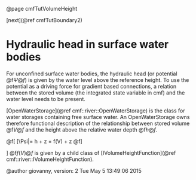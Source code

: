 @page cmfTutVolumeHeight

 [next](@ref cmfTutBoundary2)

# Hydraulic head in surface water bodies

For unconfined surface water bodies, the hydraulic head (or potential
@f$\Psi@f$) is given by the water level above the reference height. To
use the potential as a driving force for gradient based connections, a
relation between the stored volume (the integrated state variable in
cmf) and the water level needs to be present.

[OpenWaterStorage](@ref cmf::river::OpenWaterStorage) is the class for
water storages containing free surface water. An OpenWaterStorage owns
therefore functional description of the relationship between stored
volume @f$V@f$ and the height above the relative water depth
@f$h@f$.


@f[
[\Psi|= h + z = f(V) + z
@f]

\] @f$f(V)@f$ is given by a child class of
[IVolumeHeightFunction](@ref cmf::river::IVolumeHeightFunction).

@author giovanny, version: 2 Tue May 5 13:49:06 2015

